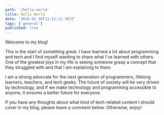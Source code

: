 ```yaml
---
path: '/hello-world'
title: Hello World
date: '2019-01-30T11:12:12.387Z'
tags: ['general']
published: true
---
```


Welcome to my blog!

This is the start of something great. I have learned a lot about programming and tech and I find myself wanting to share what I've learned with others. One of the greatest joys in my life is seeing someone grasp a concept that they struggled with and that I am explaining to them.

I am a strong advocate for the next generation of programmers, lifelong learners, teachers, and tech geeks. The future of society will be very driven by technology, and if we make technology and programming accessible to anyone, it ensures a better future for everyone.

If you have any thoughts about what kind of tech-related content I should cover in my blog, please leave a comment below. Otherwise, enjoy!
